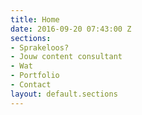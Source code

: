 ```yaml
---
title: Home
date: 2016-09-20 07:43:00 Z
sections:
- Sprakeloos?
- Jouw content consultant
- Wat
- Portfolio
- Contact
layout: default.sections
---
```


